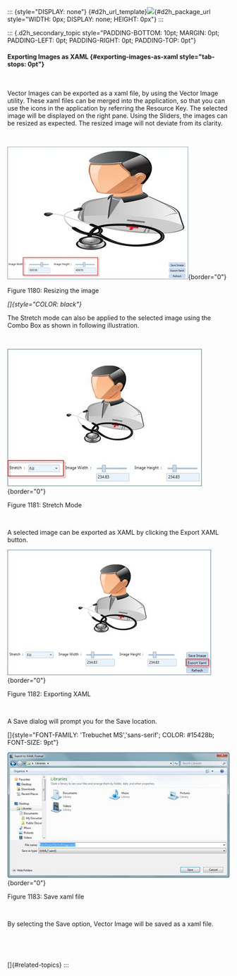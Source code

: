 ::: {style="DISPLAY: none"}
[](ms-xhelp:///?Id=d2h_url_template){#d2h_url_template}![](!package_url!){#d2h_package_url style="WIDTH: 0px; DISPLAY: none; HEIGHT: 0px"}
:::

::: {.d2h_secondary_topic style="PADDING-BOTTOM: 10pt; MARGIN: 0pt; PADDING-LEFT: 0pt; PADDING-RIGHT: 0pt; PADDING-TOP: 0pt"}
#### Exporting Images as XAML {#exporting-images-as-xaml style="tab-stops: 0pt"}

 

Vector Images can be exported as a xaml file, by using the Vector Image utility. These xaml files can be merged into the application, so that you can use the icons in the application by referring the Resource Key. The selected image will be displayed on the right pane. Using the Sliders, the images can be resized as expected. The resized image will not deviate from its clarity.

 

![](ImagesExt/image30_1067.jpg){border="0"}

Figure 1180: Resizing the image

*[]{style="COLOR: black"}* 

The Stretch mode can also be applied to the selected image using the Combo Box as shown in following illustration.

 

![](ImagesExt/image30_1068.jpg){border="0"}

Figure 1181: Stretch Mode

 

A selected image can be exported as XAML by clicking the Export XAML button.

![](ImagesExt/image30_1069.jpg){border="0"}

Figure 1182: Exporting XAML

 

A Save dialog will prompt you for the Save location.

[]{style="FONT-FAMILY: 'Trebuchet MS','sans-serif'; COLOR: #15428b; FONT-SIZE: 9pt"} 

![](ImagesExt/image30_1070.jpg){border="0"}

Figure 1183: Save xaml file

 

By selecting the Save option, Vector Image will be saved as a xaml file.

 

 

[]{#related-topics}
:::
